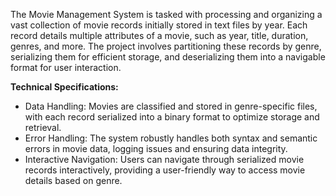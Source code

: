 The Movie Management System is tasked with processing and organizing a vast collection of movie records initially stored in text files by year. Each record details multiple attributes of a movie, such as year, title, duration, genres, and more. The project involves partitioning these records by genre, serializing them for efficient storage, and deserializing them into a navigable format for user interaction.

<b>Technical Specifications:</b>

 - Data Handling: Movies are classified and stored in genre-specific files, with each record serialized into a binary format to optimize storage and retrieval.
 - Error Handling: The system robustly handles both syntax and semantic errors in movie data, logging issues and ensuring data integrity.
 - Interactive Navigation: Users can navigate through serialized movie records interactively, providing a user-friendly way to access movie details based on genre.
